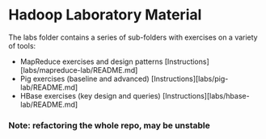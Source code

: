 # Hadoop Laboratory Material

The labs folder contains a series of sub-folders with exercises on a variety of tools:
* MapReduce exercises and design patterns [Instructions][labs/mapreduce-lab/README.md]
* Pig exercises (baseline and advanced) [Instructions][labs/pig-lab/README.md]
* HBase exercises (key design and queries) [Instructions][labs/hbase-lab/README.md]

### Note: refactoring the whole repo, may be unstable
